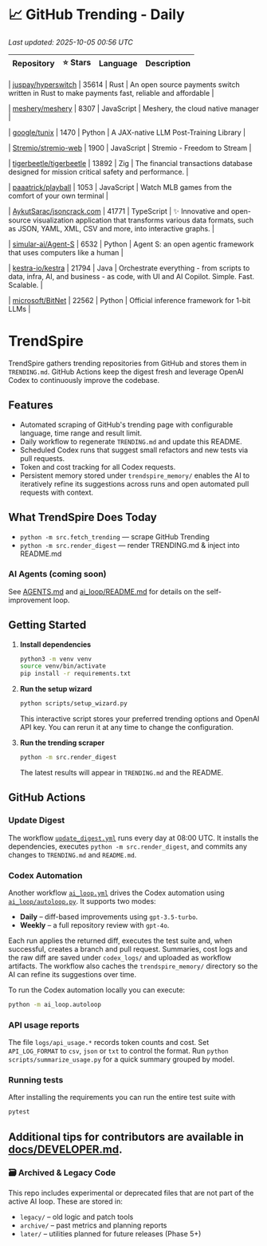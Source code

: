 <!-- TRENDING_START -->
# 📈 GitHub Trending - Daily

_Last updated: 2025-10-05 00:56 UTC_

| Repository | ⭐ Stars | Language | Description |
|------------|--------:|----------|-------------|

| [juspay/hyperswitch](https://github.com/juspay/hyperswitch) | 35614 | Rust | An open source payments switch written in Rust to make payments fast, reliable and affordable |

| [meshery/meshery](https://github.com/meshery/meshery) | 8307 | JavaScript | Meshery, the cloud native manager |

| [google/tunix](https://github.com/google/tunix) | 1470 | Python | A JAX-native LLM Post-Training Library |

| [Stremio/stremio-web](https://github.com/Stremio/stremio-web) | 1900 | JavaScript | Stremio - Freedom to Stream |

| [tigerbeetle/tigerbeetle](https://github.com/tigerbeetle/tigerbeetle) | 13892 | Zig | The financial transactions database designed for mission critical safety and performance. |

| [paaatrick/playball](https://github.com/paaatrick/playball) | 1053 | JavaScript | Watch MLB games from the comfort of your own terminal |

| [AykutSarac/jsoncrack.com](https://github.com/AykutSarac/jsoncrack.com) | 41771 | TypeScript | ✨ Innovative and open-source visualization application that transforms various data formats, such as JSON, YAML, XML, CSV and more, into interactive graphs. |

| [simular-ai/Agent-S](https://github.com/simular-ai/Agent-S) | 6532 | Python | Agent S: an open agentic framework that uses computers like a human |

| [kestra-io/kestra](https://github.com/kestra-io/kestra) | 21794 | Java | Orchestrate everything - from scripts to data, infra, AI, and business - as code, with UI and AI Copilot. Simple. Fast. Scalable. |

| [microsoft/BitNet](https://github.com/microsoft/BitNet) | 22562 | Python | Official inference framework for 1-bit LLMs |
<!-- TRENDING_END -->

# TrendSpire

TrendSpire gathers trending repositories from GitHub and stores them in `TRENDING.md`. GitHub Actions keep the digest fresh and leverage OpenAI Codex to continuously improve the codebase.

## Features

- Automated scraping of GitHub's trending page with configurable language, time range and result limit.
- Daily workflow to regenerate `TRENDING.md` and update this README.
- Scheduled Codex runs that suggest small refactors and new tests via pull requests.
- Token and cost tracking for all Codex requests.
- Persistent memory stored under `trendspire_memory/` enables the AI to
  iteratively refine its suggestions across runs and open automated pull
  requests with context.

## What TrendSpire Does Today

- `python -m src.fetch_trending` — scrape GitHub Trending
- `python -m src.render_digest` — render TRENDING.md & inject into README.md

### AI Agents (coming soon)
See [AGENTS.md](./AGENTS.md) and [ai_loop/README.md](./ai_loop/README.md) for details on the self-improvement loop.

## Getting Started

1. **Install dependencies**
   ```bash
   python3 -m venv venv
   source venv/bin/activate
   pip install -r requirements.txt
   ```

2. **Run the setup wizard**
   ```bash
   python scripts/setup_wizard.py
   ```
   This interactive script stores your preferred trending options and OpenAI API key.
   You can rerun it at any time to change the configuration.

3. **Run the trending scraper**
   ```bash
   python -m src.render_digest
   ```
   The latest results will appear in `TRENDING.md` and the README.


## GitHub Actions

### Update Digest

The workflow [`update_digest.yml`](.github/workflows/update_digest.yml) runs every day at 08:00 UTC. It installs the dependencies, executes `python -m src.render_digest`, and commits any changes to `TRENDING.md` and `README.md`.

### Codex Automation

Another workflow [`ai_loop.yml`](.github/workflows/ai_loop.yml) drives the Codex automation using [`ai_loop/autoloop.py`](ai_loop/autoloop.py). It supports two modes:

- **Daily** – diff-based improvements using `gpt-3.5-turbo`.
- **Weekly** – a full repository review with `gpt-4o`.

Each run applies the returned diff, executes the test suite and, when successful, creates a branch and pull request. Summaries, cost logs and the raw diff are saved under `codex_logs/` and uploaded as workflow artifacts. The workflow also caches the `trendspire_memory/` directory so the AI can refine its suggestions over time.

To run the Codex automation locally you can execute:

```bash
python -m ai_loop.autoloop
```

### API usage reports

The file `logs/api_usage.*` records token counts and cost. Set `API_LOG_FORMAT`
to `csv`, `json` or `txt` to control the format. Run `python
scripts/summarize_usage.py` for a quick summary grouped by model.

### Running tests

After installing the requirements you can run the entire test suite with

```bash
pytest
```

Additional tips for contributors are available in
[docs/DEVELOPER.md](docs/DEVELOPER.md).
---

### 🗃 Archived & Legacy Code

This repo includes experimental or deprecated files that are not part of the active AI loop. These are stored in:

- `legacy/` – old logic and patch tools
- `archive/` – past metrics and planning reports
- `later/` – utilities planned for future releases (Phase 5+)
